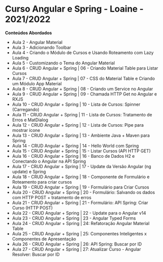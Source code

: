 # Curso Angular e Spring - Loaine - 2021/2022

**Conteúdos Abordados**

 - Aula 2 - Angular Material
 - Aula 3 - Adicionando Toolbar
 - Aula 4 - Criando o Módulo de Cursos e Usando Roteamento com Lazy Loading
 - Aula 5 - Customizando o Tema do Angular Material
 - Aula 6  - CRUD Angular + Spring | 06 - Criando Material Table para Listar Cursos
 - Aula 7  - CRUD Angular + Spring | 07 - CSS do Material Table e Criando um Módulo App Material
 - Aula 8  - CRUD Angular + Spring | 08 - Criando um Service no Angular
 - Aula 9  - CRUD Angular + Spring | 09 - Chamada HTTP Get no Angular e RXJS
 - Aula 10 - CRUD Angular + Spring | 10 - Lista de Cursos: Spinner (Carregando)
 - Aula 11 - CRUD Angular + Spring | 11 - Lista de Cursos: Tratamento de Erros e MatDialog
 - Aula 12 - CRUD Angular + Spring | 12 - Lista de Cursos: Pipe para mostrar ícone
 - Aula 13 - CRUD Angular + Spring | 13 - Ambiente Java + Maven para Spring
 - Aula 14 - CRUD Angular + Spring | 14 - Hello World com Spring
 - Aula 15 - CRUD Angular + Spring | 15 - Listar Cursos (API HTTP GET)
 - Aula 16 - CRUD Angular + Spring | 16 - Banco de Dados H2 e Conectando o Angular na API Spring
 - Aula 17 - CRUD Angular + Spring | 17 - Update da Versão Angular (ng update) e Spring
 - Aula 18 - CRUD Angular + Spring | 18 - Componente de Formulário e Roteamento para criar cursos
 - Aula 19 - CRUD Angular + Spring | 19 - Formulário para Criar Cursos
 - Aula 20 - CRUD Angular + Spring | 20 - Formulário: Salvando os dados com HTTP POST + tratamento de erros
 - Aula 21 - CRUD Angular + Spring | 21 - Formulário: API Spring: Criar Curso (HTTP POST)
 - Aula 22 - CRUD Angular + Spring | 22 - Update para o Angular v14
 - Aula 23 - CRUD Angular + Spring | 23 - Angular Typed Forms
 - Aula 24 - CRUD Angular + Spring | 24: Refatoração Angular Material Table
 - Aula 25 - CRUD Angular + Spring | 25: Componentes Inteligentes x Componentes de Apresentação
 - Aula 26 - CRUD Angular + Spring | 26: API Spring: Buscar por ID
 - Aula 27 - CRUD Angular + Spring | 27: Atualizar Curso - Angular Resolver: Buscar por ID